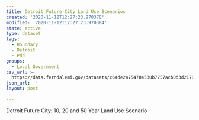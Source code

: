 ```yaml
---
title: Detroit Future City Land Use Scenarios
created: '2020-11-12T12:27:23.970378'
modified: '2020-11-12T12:27:23.970384'
state: active
type: dataset
tags:
  - Boundary
  - Detroit
  - Pdd
groups:
  - Local Government
csv_url: >-
  https://data.ferndalemi.gov/datasets/c64de24754704530b7257acb0d3d2176_0.csv?outSR=%7B%22latestWkid%22%3A3857%2C%22wkid%22%3A102100%7D
json_url: ''
layout: post

---
```

Detroit Future City: 10, 20 and 50 Year Land Use Scenario
